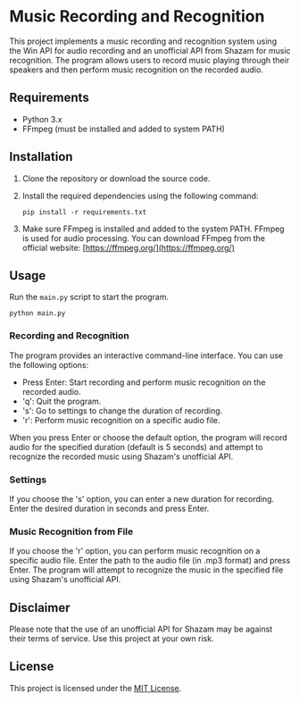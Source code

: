 # Music Recording and Recognition

This project implements a music recording and recognition system using the Win API for audio recording and an unofficial API from Shazam for music recognition. The program allows users to record music playing through their speakers and then perform music recognition on the recorded audio.

## Requirements
- Python 3.x
- FFmpeg (must be installed and added to system PATH)

## Installation

1. Clone the repository or download the source code.

2. Install the required dependencies using the following command:
   ```
   pip install -r requirements.txt
   ```

3. Make sure FFmpeg is installed and added to the system PATH. FFmpeg is used for audio processing. You can download FFmpeg from the official website: [https://ffmpeg.org/](https://ffmpeg.org/)

## Usage

Run the `main.py` script to start the program.

```
python main.py
```

### Recording and Recognition

The program provides an interactive command-line interface. You can use the following options:

- Press Enter: Start recording and perform music recognition on the recorded audio.
- 'q': Quit the program.
- 's': Go to settings to change the duration of recording.
- 'r': Perform music recognition on a specific audio file.

When you press Enter or choose the default option, the program will record audio for the specified duration (default is 5 seconds) and attempt to recognize the recorded music using Shazam's unofficial API.

### Settings

If you choose the 's' option, you can enter a new duration for recording. Enter the desired duration in seconds and press Enter.

### Music Recognition from File

If you choose the 'r' option, you can perform music recognition on a specific audio file. Enter the path to the audio file (in .mp3 format) and press Enter. The program will attempt to recognize the music in the specified file using Shazam's unofficial API.

## Disclaimer

Please note that the use of an unofficial API for Shazam may be against their terms of service. Use this project at your own risk.

## License

This project is licensed under the [MIT License](LICENSE).
